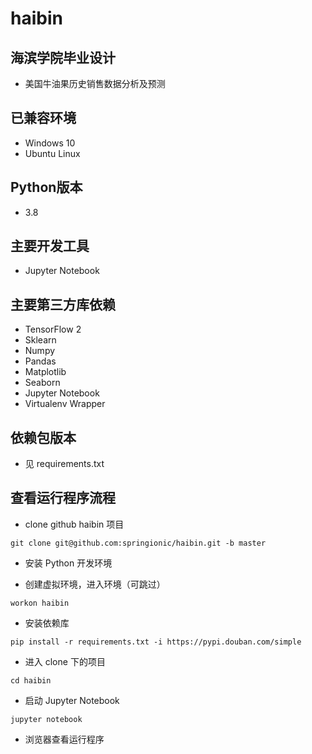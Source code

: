 # haibin
## 海滨学院毕业设计
- 美国牛油果历史销售数据分析及预测

## 已兼容环境
- Windows 10
- Ubuntu Linux

## Python版本
- 3.8

## 主要开发工具
- Jupyter Notebook

## 主要第三方库依赖
- TensorFlow 2
- Sklearn
- Numpy
- Pandas
- Matplotlib
- Seaborn
- Jupyter Notebook
- Virtualenv Wrapper

## 依赖包版本
- 见 requirements.txt

## 查看运行程序流程
- clone github haibin 项目

```shell
git clone git@github.com:springionic/haibin.git -b master
```
- 安装 Python 开发环境

- 创建虚拟环境，进入环境（可跳过）

```shell
workon haibin
```

- 安装依赖库

```shell
pip install -r requirements.txt -i https://pypi.douban.com/simple
```

- 进入 clone 下的项目

```sshell
cd haibin
```

- 启动 Jupyter Notebook

```shell
jupyter notebook
```

- 浏览器查看运行程序







